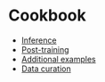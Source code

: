 # Cookbook

- [Inference](inference/)
- [Post-training](post_training/)
- [Additional examples](./additional_examples.md)
- [Data curation](data_curation/)